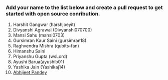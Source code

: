 ### Add your name to the list below and create a pull request to get started with open source conribution.

1. Harshit Gangwar (harshjoeyit)
2. Divyanshi Agrawal (Divyanshi070700)
3. Mansi Sahu (mansi0703)
4. Gursimran Kaur Saini (gursimran18)
5. Raghvendra Mishra (qubits-fan)
6. Himanshu Saini
7. Priyanshu Gupta (wsLord)
8. Ayushi Barua(ayushib01)
9. Yashika Jain (Yashikaj14)
10. [Abhijeet Pandey](https://github.com/abhijeetp94)

